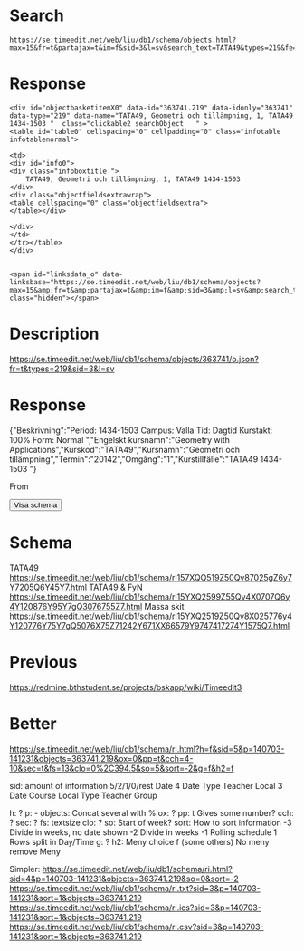# Search

    https://se.timeedit.net/web/liu/db1/schema/objects.html?max=15&fr=t&partajax=t&im=f&sid=3&l=sv&search_text=TATA49&types=219&fe=132.0&fe=115.20132,20141,20142

# Response


```
<div id="objectbasketitemX0" data-id="363741.219" data-idonly="363741" data-type="219" data-name="TATA49, Geometri och tillämpning, 1, TATA49 1434-1503 "  class="clickable2 searchObject   " >
<table id="table0" cellspacing="0" cellpadding="0" class="infotable infotablenormal">

<td>
<div id="info0">
<div class="infoboxtitle ">
    TATA49, Geometri och tillämpning, 1, TATA49 1434-1503
</div>
<div class="objectfieldsextrawrap">
<table cellspacing="0" class="objectfieldsextra">
</table></div>

</div>
</td>
</tr></table>
</div>


<span id="linksdata_o" data-linksbase="https://se.timeedit.net/web/liu/db1/schema/objects?max=15&amp;fr=t&amp;partajax=t&amp;im=f&amp;sid=3&amp;l=sv&amp;search_text=TATA49&amp;types=219&amp;fe=132.0&amp;fe=115.20132,20141,20142" class="hidden"></span>
```

# Description

https://se.timeedit.net/web/liu/db1/schema/objects/363741/o.json?fr=t&types=219&sid=3&l=sv

# Response

{"Beskrivning":"Period: 1434-1503   Campus: Valla
Tid: Dagtid   Kurstakt: 100%   Form: Normal
","Engelskt kursnamn":"Geometry with Applications","Kurskod":"TATA49","Kursnamn":"Geometri och tillämpning","Termin":"20142","Omgång":"1","Kurstillfälle":"TATA49 1434-1503 "}


From

  <div class="rightgobutton">
    <input id="objectbasketgo" class="niceButton" data-mandatory="yes" type="button" value="Visa schema">
  </div>


# Schema

TATA49
https://se.timeedit.net/web/liu/db1/schema/ri157XQQ519Z50Qv87025gZ6y7Y7205Q6Y45Y7.html
TATA49 & FyN
https://se.timeedit.net/web/liu/db1/schema/ri15YXQ2599Z55Qv4X0707Q6y4Y120876Y95Y7gQ3076755Z7.html
Massa skit
https://se.timeedit.net/web/liu/db1/schema/ri15YXQ2519Z50Qv8X025776y4Y120776Y75Y7gQ5076X75Z71242Y671XX66579Y9747417274Y1575Q7.html

# Previous

https://redmine.bthstudent.se/projects/bskapp/wiki/Timeedit3

# Better

https://se.timeedit.net/web/liu/db1/schema/ri.html?h=f&sid=5&p=140703-141231&objects=363741.219&ox=0&pp=t&cch=4-10&sec=t&fs=13&clo=0%2C394.5&so=5&sort=-2&g=f&h2=f

sid: amount of information
    5/2/1/0/rest    Date
    4               Date Type Teacher Local
    3               Date Course Local Type Teacher Group

h: ?
p: <date1>-<date2>
objects: <data-id>
    Concat several with %
ox: ?
pp: t
    Gives some number?
cch: ?
sec: ?
fs: textsize
clo: ?
so: Start of week?
sort: How to sort information
    -3              Divide in weeks, no date shown
    -2              Divide in weeks
    -1              Rolling schedule
     1              Rows split in Day/Time
g: ?
h2: Meny choice
    f (some others) No meny
    remove          Meny

Simpler:
https://se.timeedit.net/web/liu/db1/schema/ri.html?sid=4&p=140703-141231&objects=363741.219&so=0&sort=-2
https://se.timeedit.net/web/liu/db1/schema/ri.txt?sid=3&p=140703-141231&sort=1&objects=363741.219
https://se.timeedit.net/web/liu/db1/schema/ri.ics?sid=3&p=140703-141231&sort=1&objects=363741.219
https://se.timeedit.net/web/liu/db1/schema/ri.csv?sid=3&p=140703-141231&sort=1&objects=363741.219
